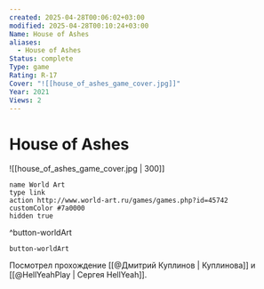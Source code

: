 ```yaml
---
created: 2025-04-28T00:06:02+03:00
modified: 2025-04-28T00:10:24+03:00
Name: House of Ashes
aliases:
  - House of Ashes
Status: complete
Type: game
Rating: R-17
Cover: "![[house_of_ashes_game_cover.jpg]]"
Year: 2021
Views: 2
---
```


# House of Ashes

![[house_of_ashes_game_cover.jpg | 300]]


```button
name World Art
type link
action http://www.world-art.ru/games/games.php?id=45742
customColor #7a0000
hidden true
```
^button-worldArt



`button-worldArt`

Посмотрел прохождение [[@Дмитрий Куплинов | Куплинова]] и [[@HellYeahPlay | Сергея HellYeah]].
